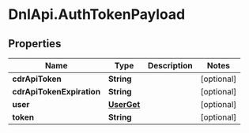 # DnlApi.AuthTokenPayload

## Properties
Name | Type | Description | Notes
------------ | ------------- | ------------- | -------------
**cdrApiToken** | **String** |  | [optional] 
**cdrApiTokenExpiration** | **String** |  | [optional] 
**user** | [**UserGet**](UserGet.md) |  | [optional] 
**token** | **String** |  | [optional] 


